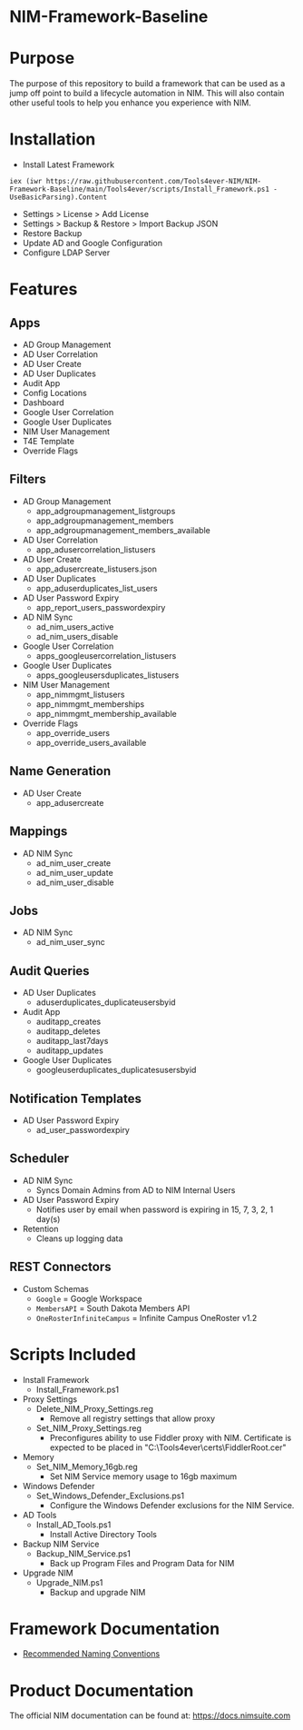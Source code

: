 # NIM-Framework-Baseline

# Purpose
The purpose of this repository to build a framework that can be used as a jump off point to build a lifecycle automation in NIM. This will also contain other useful tools to help you enhance you experience with NIM.

# Installation
- Install Latest Framework


`
	iex (iwr https://raw.githubusercontent.com/Tools4ever-NIM/NIM-Framework-Baseline/main/Tools4ever/scripts/Install_Framework.ps1 -UseBasicParsing).Content
`

- Settings > License > Add License
- Settings > Backup & Restore > Import Backup JSON
- Restore Backup
- Update AD and Google Configuration
- Configure LDAP Server

# Features 

## Apps
- AD Group Management
- AD User Correlation
- AD User Create
- AD User Duplicates
- Audit App
- Config Locations
- Dashboard
- Google User Correlation
- Google User Duplicates
- NIM User Management
- T4E Template
- Override Flags

## Filters
- AD Group Management
    - app_adgroupmanagement_listgroups
	- app_adgroupmanagement_members
	- app_adgroupmanagement_members_available
- AD User Correlation
    - app_adusercorrelation_listusers
- AD User Create
    - app_adusercreate_listusers.json
- AD User Duplicates
    - app_aduserduplicates_list_users
- AD User Password Expiry
    - app_report_users_passwordexpiry
- AD NIM Sync
    - ad_nim_users_active
    - ad_nim_users_disable
- Google User Correlation
    - apps_googleusercorrelation_listusers
- Google User Duplicates
    - apps_googleusersduplicates_listusers
- NIM User Management
    - app_nimmgmt_listusers
    - app_nimmgmt_memberships
    - app_nimmgmt_membership_available
- Override Flags
	- app_override_users
	- app_override_users_available

## Name Generation
- AD User Create
    - app_adusercreate

## Mappings
- AD NIM Sync
    - ad_nim_user_create
    - ad_nim_user_update
    - ad_nim_user_disable

## Jobs
- AD NIM Sync
    - ad_nim_user_sync

## Audit Queries
- AD User Duplicates
    - aduserduplicates_duplicateusersbyid
- Audit App
    - auditapp_creates
    - auditapp_deletes
    - auditapp_last7days
    - auditapp_updates
- Google User Duplicates
    - googleuserduplicates_duplicatesusersbyid 

## Notification Templates
- AD User Password Expiry
	- ad_user_passwordexpiry

## Scheduler
- AD NIM Sync
	- Syncs Domain Admins from AD to NIM Internal Users
- AD User Password Expiry
	- Notifies user by email when password is expiring in 15, 7, 3, 2, 1 day(s)
- Retention
	- Cleans up logging data
    
## REST Connectors
- Custom Schemas
    - ```Google``` = Google Workspace
    - ```MembersAPI``` = South Dakota Members API
    - ```OneRosterInfiniteCampus``` = Infinite Campus OneRoster v1.2

# Scripts Included
- Install Framework
    - Install_Framework.ps1
- Proxy Settings
    - Delete_NIM_Proxy_Settings.reg
	    - Remove all registry settings that allow proxy
	- Set_NIM_Proxy_Settings.reg
	    - Preconfigures ability to use Fiddler proxy with NIM. Certificate is expected to be placed in "C:\\Tools4ever\certs\FiddlerRoot.cer"
- Memory
    - Set_NIM_Memory_16gb.reg
	    - Set NIM Service memory usage to 16gb maximum
- Windows Defender
    - Set_Windows_Defender_Exclusions.ps1
	    - Configure the Windows Defender exclusions for the NIM Service.
- AD Tools
    - Install_AD_Tools.ps1
        - Install Active Directory Tools
- Backup NIM Service
    - Backup_NIM_Service.ps1
        - Back up Program Files and Program Data for NIM
- Upgrade NIM
	- Upgrade_NIM.ps1
 		- Backup and upgrade NIM
		

# Framework Documentation
- [Recommended Naming Conventions](Tools4ever/docs/NamingConventions.md)

# Product Documentation
The official NIM documentation can be found at: https://docs.nimsuite.com
